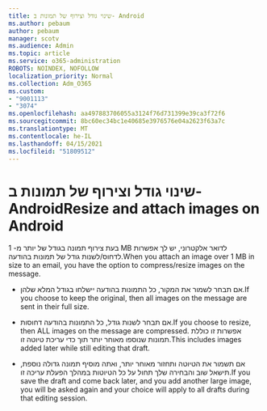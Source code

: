 ```yaml
---
title: שינוי גודל וצירוף של תמונות ב- Android
ms.author: pebaum
author: pebaum
manager: scotv
ms.audience: Admin
ms.topic: article
ms.service: o365-administration
ROBOTS: NOINDEX, NOFOLLOW
localization_priority: Normal
ms.collection: Adm_O365
ms.custom:
- "9001113"
- "3074"
ms.openlocfilehash: aa497883706055a3124f76d731399e39ca3f72f6
ms.sourcegitcommit: 8bc60ec34bc1e40685e3976576e04a2623f63a7c
ms.translationtype: MT
ms.contentlocale: he-IL
ms.lasthandoff: 04/15/2021
ms.locfileid: "51809512"
---
```

# <a name="resize-and-attach-images-on-android"></a><span data-ttu-id="0f8be-102">שינוי גודל וצירוף של תמונות ב- Android</span><span class="sxs-lookup"><span data-stu-id="0f8be-102">Resize and attach images on Android</span></span>

<span data-ttu-id="0f8be-103">בעת צירוף תמונה בגודל של יותר מ- 1 MB לדואר אלקטרוני, יש לך אפשרות לדחוס/לשנות גודל של תמונות בהודעה.</span><span class="sxs-lookup"><span data-stu-id="0f8be-103">When you attach an image over 1 MB in size to an email, you have the option to compress/resize images on the message.</span></span>
 
- <span data-ttu-id="0f8be-104">אם תבחר לשמור את המקור, כל התמונות בהודעה יישלחו בגודל המלא שלהן.</span><span class="sxs-lookup"><span data-stu-id="0f8be-104">If you choose to keep the original, then all images on the message are sent in their full size.</span></span>
 
- <span data-ttu-id="0f8be-105">אם תבחר לשנות גודל, כל התמונות בהודעה דחוסות.</span><span class="sxs-lookup"><span data-stu-id="0f8be-105">If you choose to resize, then ALL images on the message are compressed.</span></span>  <span data-ttu-id="0f8be-106">אפשרות זו כוללת תמונות שנוספו מאוחר יותר תוך כדי עריכת טיוטה זו.</span><span class="sxs-lookup"><span data-stu-id="0f8be-106">This includes images added later while still editing that draft.</span></span>
 
- <span data-ttu-id="0f8be-107">אם תשמור את הטיוטה ותחזור מאוחר יותר, ואתה מוסיף תמונה גדולה נוספת, תישאל שוב והבחירה שלך תחול על כל הטיוטות במהלך הפעלת עריכה זו.</span><span class="sxs-lookup"><span data-stu-id="0f8be-107">If you save the draft and come back later, and you add another large image, you will be asked again and your choice will apply to all drafts during that editing session.</span></span>
 
